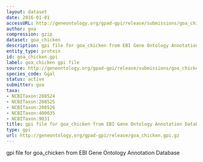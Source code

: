```yaml
---
layout: dataset
date: 2016-01-01
accessURL: http://geneontology.org/gpad-gpi/release/submissions/goa_chicken.gpi.gz
author: goa
compression: gzip
dataset: goa_chicken
description: gpi file for goa_chicken from EBI Gene Ontology Annotation Database
entity_type: protein
id: goa_chicken.gpi
label: goa_chicken gpi file
source: http://geneontology.org/gpad-gpi/release/submissions/goa_chicken.gpi.gz
species_code: Ggal
status: active
submitter: goa
taxa:
- NCBITaxon:208524
- NCBITaxon:208525
- NCBITaxon:208526
- NCBITaxon:400035
- NCBITaxon:9031
title: gpi file for goa_chicken from EBI Gene Ontology Annotation Database
type: gpi
url: http://geneontology.org/gpad-gpi/release/goa_chicken.gpi.gz
---
```


gpi file for goa_chicken from EBI Gene Ontology Annotation Database